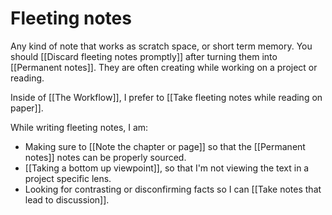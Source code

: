 # Fleeting notes
Any kind of note that works as scratch space, or short term memory. You should [[Discard fleeting notes promptly]] after turning them into [[Permanent notes]]. They are often creating while working on a project or reading.

Inside of [[The Workflow]], I prefer to [[Take fleeting notes while reading on paper]].

While writing fleeting notes, I am:
- Making sure to [[Note the chapter or page]] so that the [[Permanent notes]] notes can be properly sourced. 
- [[Taking a bottom up viewpoint]], so that I'm not viewing the text in a project specific lens.
- Looking for contrasting or disconfirming facts so I can [[Take notes that lead to discussion]].